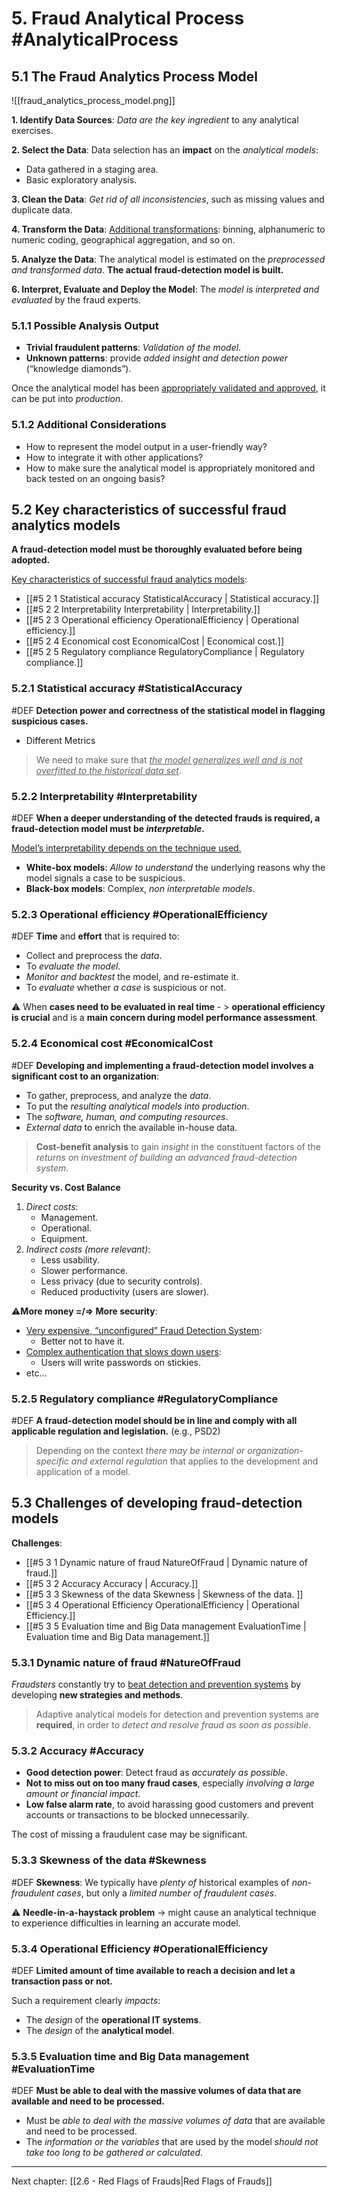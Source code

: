 # 5. Fraud Analytical Process #AnalyticalProcess
## 5.1 The Fraud Analytics Process Model
![[fraud_analytics_process_model.png]]

**1. Identify Data Sources**:
*Data are the key ingredient* to any analytical exercises.

**2. Select the Data**:
Data selection has an **impact** on the *analytical models*:
- Data gathered in a staging area.
- Basic exploratory analysis.

**3. Clean the Data**:
*Get rid of all inconsistencies*, such as missing values and duplicate data.

**4. Transform the Data**:
<u>Additional transformations</u>: binning, alphanumeric to numeric coding, geographical aggregation, and so on.

**5. Analyze the Data**:
The analytical model is estimated on the *preprocessed and transformed data*.
**The actual fraud-detection model is built.**

**6. Interpret, Evaluate and Deploy the Model**:
The *model is interpreted and evaluated* by the fraud experts.

### 5.1.1 Possible Analysis Output
- **Trivial fraudulent patterns**: *Validation of the model*.
- **Unknown patterns**: provide *added insight and detection power* (“knowledge diamonds”).

Once the analytical model has been <u>appropriately validated and approved</u>, it can be put into *production*.

### 5.1.2 Additional Considerations
- How to represent the model output in a user-friendly way?
- How to integrate it with other applications?
- How to make sure the analytical model is appropriately monitored and back tested on an ongoing basis?

## 5.2 Key characteristics of successful fraud analytics models 

**A fraud-detection model must be thoroughly evaluated before being adopted.**

<u>Key characteristics of successful fraud analytics models</u>:
- [[#5 2 1 Statistical accuracy StatisticalAccuracy | Statistical accuracy.]]
- [[#5 2 2 Interpretability Interpretability | Interpretability.]]
- [[#5 2 3 Operational efficiency OperationalEfficiency | Operational efficiency.]]
- [[#5 2 4 Economical cost EconomicalCost | Economical cost.]]
- [[#5 2 5 Regulatory compliance RegulatoryCompliance | Regulatory compliance.]]

### 5.2.1 Statistical accuracy #StatisticalAccuracy 
#DEF **Detection power and correctness of the statistical
model in flagging suspicious cases.**
- Different Metrics

> We need to make sure that *<u>the model generalizes well
and is not overfitted to the historical data set</u>*.

### 5.2.2 Interpretability #Interpretability
#DEF **When a deeper understanding of the detected frauds is required, a fraud-detection model must be *interpretable*.**

<u>Model’s interpretability depends on the technique used.</u>
- **White-box models**: *Allow to understand* the underlying reasons why the model signals a case to be suspicious.
- **Black-box models**: Complex, *non interpretable models*.

### 5.2.3 Operational efficiency #OperationalEfficiency 
#DEF **Time** and **effort** that is required to:
- Collect and preprocess the *data*.
- To *evaluate the model*.
- *Monitor and backtest* the model, and re-estimate it.
- To *evaluate* whether *a case* is suspicious or not.

⚠️ When **cases need to be evaluated in real time** - > **operational efficiency is crucial** and is a **main concern during model performance assessment**.

### 5.2.4 Economical cost #EconomicalCost
#DEF **Developing and implementing a fraud-detection model
involves a significant cost to an organization**:
- To gather, preprocess, and analyze the *data*.
- To put the *resulting analytical models into production*.
- The *software, human, and computing resources*.
- *External data* to enrich the available in-house data. 

> **Cost-benefit analysis** to gain *insight* in the constituent factors of the *returns on investment of building an advanced fraud-detection system*.

**Security vs. Cost Balance**
1. *Direct costs*:
	- Management.
	- Operational.
	- Equipment.
2.  *Indirect costs (more relevant)*:
	- Less usability.
	- Slower performance.
	- Less privacy (due to security controls).
	- Reduced productivity (users are slower).

⚠️**More money =/=> More security**:
- <u>Very expensive, “unconfigured” Fraud Detection System</u>: 
	- Better not to have it.
- <u>Complex authentication that slows down users</u>:
	- Users will write passwords on stickies.
- etc...

### 5.2.5 Regulatory compliance #RegulatoryCompliance
#DEF **A fraud-detection model should be in line and comply with all applicable regulation and legislation.** (e.g., PSD2)

> Depending on the context *there may be internal or organization-specific and external regulation* that applies to the development and application of a model.

## 5.3 Challenges of developing fraud-detection models 
**Challenges**:
- [[#5 3 1 Dynamic nature of fraud NatureOfFraud | Dynamic nature of fraud.]]
- [[#5 3 2 Accuracy Accuracy | Accuracy.]]
- [[#5 3 3 Skewness of the data Skewness | Skewness of the data. ]]
- [[#5 3 4 Operational Efficiency OperationalEfficiency | Operational Efficiency.]]
- [[#5 3 5 Evaluation time and Big Data management EvaluationTime | Evaluation time and Big Data management.]]

### 5.3.1 Dynamic nature of fraud #NatureOfFraud
*Fraudsters* constantly try to <u>beat detection and prevention systems</u> by developing **new strategies and methods**.

> Adaptive analytical models for detection and prevention systems are **required**, in order to *detect and resolve fraud as soon as possible*.

### 5.3.2 Accuracy #Accuracy 
- **Good detection power**: Detect fraud as *accurately as possible*.
- **Not to miss out on too many fraud cases**, especially *involving a large amount or financial impact*.
- **Low false alarm rate**, to avoid harassing good customers and prevent accounts or transactions to be blocked unnecessarily.

The cost of missing a fraudulent case may be significant.

### 5.3.3 Skewness of the data #Skewness 
#DEF **Skewness**: We typically have *plenty of* historical examples of
*non-fraudulent cases*, but only a *limited number of fraudulent cases*.

⚠️ **Needle-in-a-haystack problem** -> might cause an analytical technique to experience difficulties in learning an accurate model.

### 5.3.4 Operational Efficiency #OperationalEfficiency 
#DEF **Limited amount of time available to reach a decision and let a transaction pass or not.**

Such a requirement clearly *impacts*:
- The *design* of the **operational IT systems**.
- The *design* of the **analytical model**.

### 5.3.5 Evaluation time and Big Data management #EvaluationTime
#DEF **Must be able to deal with the massive volumes of data that are available and need to be processed.**

- Must be *able to deal with the massive volumes of data* that are available and need to be processed.
- The *information or the variables* that are used by the model *should not take too long to be gathered or calculated*.
---
Next chapter: [[2.6 - Red Flags of Frauds|Red Flags of Frauds]]